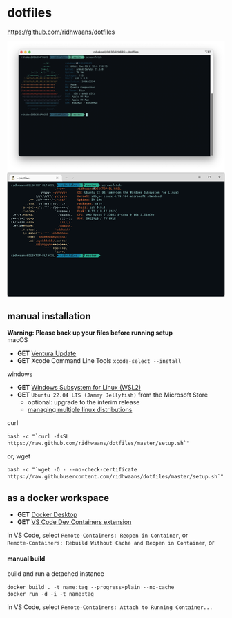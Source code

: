 # dotfiles
 https://github.com/ridhwaans/dotfiles

![screenfetch_mac](images/screenfetch-mac.png)
![screenfetch_windows](images/screenfetch-windows.png)

## manual installation
**Warning: Please back up your files before running setup**  
macOS
- **GET** [Ventura Update](https://support.apple.com/macos/upgrade)  
- **GET** Xcode Command Line Tools `xcode-select --install`

windows
- **GET** [Windows Subsystem for Linux (WSL2)](https://learn.microsoft.com/en-us/windows/wsl/install#update-to-wsl-2)  
- **GET** `Ubuntu 22.04 LTS (Jammy Jellyfish)` from the Microsoft Store
    - optional: upgrade to the interim release
    - [managing multiple linux distributions](https://learn.microsoft.com/en-us/windows/wsl/wsl-config#managing-multiple-linux-distributions)   

curl
```
bash -c "`curl -fsSL https://raw.github.com/ridhwaans/dotfiles/master/setup.sh`"
```
or, wget
```
bash -c "`wget -O - --no-check-certificate https://raw.githubusercontent.com/ridhwaans/dotfiles/master/setup.sh`"
```

## as a docker workspace
- **GET** [Docker Desktop](https://www.docker.com/products/docker-desktop/)  
- **GET** [VS Code Dev Containers extension](https://marketplace.visualstudio.com/items?itemName=ms-vscode-remote.remote-containers)  

in VS Code, select `Remote-Containers: Reopen in Container`, or  
`Remote-Containers: Rebuild Without Cache and Reopen in Container`, or  

#### manual build
build and run a detached instance
```
docker build . -t name:tag --progress=plain --no-cache
docker run -d -i -t name:tag
```
in VS Code, select `Remote-Containers: Attach to Running Container...`  
